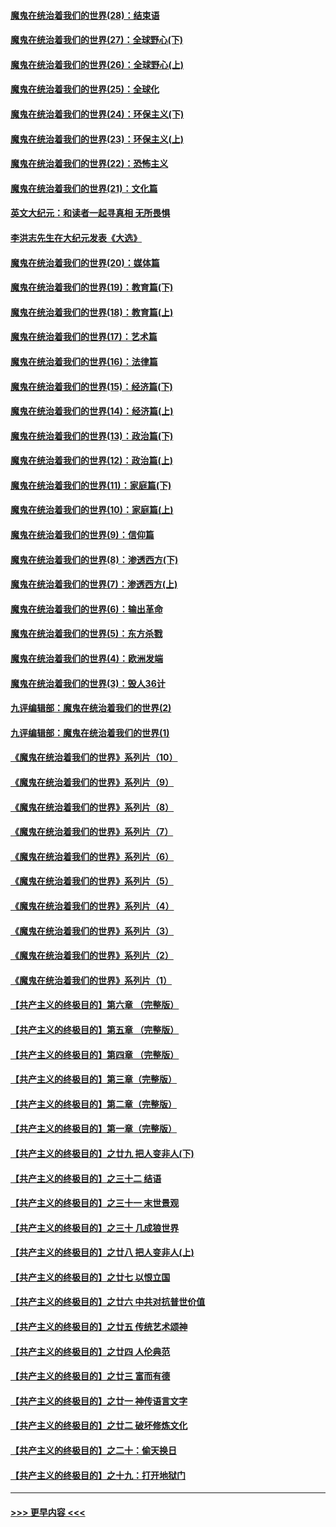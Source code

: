 #### [魔鬼在统治着我们的世界(28)：结束语](../pages/nsc422/n10936246.md?t=03290205) 
#### [魔鬼在统治着我们的世界(27)：全球野心(下)](../pages/nsc422/n10928319.md?t=03290205) 
#### [魔鬼在统治着我们的世界(26)：全球野心(上)](../pages/nsc422/n10900318.md?t=03290205) 
#### [魔鬼在统治着我们的世界(25)：全球化](../pages/nsc422/n10788205.md?t=03290205) 
#### [魔鬼在统治着我们的世界(24)：环保主义(下)](../pages/nsc422/n10695307.md?t=03290205) 
#### [魔鬼在统治着我们的世界(23)：环保主义(上)](../pages/nsc422/n10688613.md?t=03290205) 
#### [魔鬼在统治着我们的世界(22)：恐怖主义](../pages/nsc422/n10614727.md?t=03290205) 
#### [魔鬼在统治着我们的世界(21)：文化篇](../pages/nsc422/n10597706.md?t=03290205) 
#### [英文大纪元：和读者一起寻真相 无所畏惧](../pages/nsc422/n12542027.md?t=03290205) 
#### [李洪志先生在大纪元发表《大选》](../pages/nsc422/n12534746.md?t=03290205) 
#### [魔鬼在统治着我们的世界(20)：媒体篇](../pages/nsc422/n10586579.md?t=03290205) 
#### [魔鬼在统治着我们的世界(19)：教育篇(下)](../pages/nsc422/n10564808.md?t=03290205) 
#### [魔鬼在统治着我们的世界(18)：教育篇(上)](../pages/nsc422/n10526970.md?t=03290205) 
#### [魔鬼在统治着我们的世界(17)：艺术篇](../pages/nsc422/n10499093.md?t=03290205) 
#### [魔鬼在统治着我们的世界(16)：法律篇](../pages/nsc422/n10485969.md?t=03290205) 
#### [魔鬼在统治着我们的世界(15)：经济篇(下)](../pages/nsc422/n10469975.md?t=03290205) 
#### [魔鬼在统治着我们的世界(14)：经济篇(上)](../pages/nsc422/n10457370.md?t=03290205) 
#### [魔鬼在统治着我们的世界(13)：政治篇(下)](../pages/nsc422/n10448270.md?t=03290205) 
#### [魔鬼在统治着我们的世界(12)：政治篇(上)](../pages/nsc422/n10444576.md?t=03290205) 
#### [魔鬼在统治着我们的世界(11)：家庭篇(下)](../pages/nsc422/n10440961.md?t=03290205) 
#### [魔鬼在统治着我们的世界(10)：家庭篇(上)](../pages/nsc422/n10435448.md?t=03290205) 
#### [魔鬼在统治着我们的世界(9)：信仰篇](../pages/nsc422/n10432159.md?t=03290205) 
#### [魔鬼在统治着我们的世界(8)：渗透西方(下)](../pages/nsc422/n10429603.md?t=03290205) 
#### [魔鬼在统治着我们的世界(7)：渗透西方(上)](../pages/nsc422/n10426013.md?t=03290205) 
#### [魔鬼在统治着我们的世界(6)：输出革命](../pages/nsc422/n10421536.md?t=03290205) 
#### [魔鬼在统治着我们的世界(5)：东方杀戮](../pages/nsc422/n10417707.md?t=03290205) 
#### [魔鬼在统治着我们的世界(4)：欧洲发端](../pages/nsc422/n10414890.md?t=03290205) 
#### [魔鬼在统治着我们的世界(3)：毁人36计](../pages/nsc422/n10411583.md?t=03290205) 
#### [九评编辑部：魔鬼在统治着我们的世界(2)](../pages/nsc422/n10410036.md?t=03290205) 
#### [九评编辑部：魔鬼在统治着我们的世界(1)](../pages/nsc422/n10406825.md?t=03290205) 
#### [《魔鬼在统治着我们的世界》系列片（10）](../pages/nsc422/n12292670.md?t=03290205) 
#### [《魔鬼在统治着我们的世界》系列片（9）](../pages/nsc422/n12290859.md?t=03290205) 
#### [《魔鬼在统治着我们的世界》系列片（8）](../pages/nsc422/n12287445.md?t=03290205) 
#### [《魔鬼在统治着我们的世界》系列片（7）](../pages/nsc422/n12283425.md?t=03290205) 
#### [《魔鬼在统治着我们的世界》系列片（6）](../pages/nsc422/n12282314.md?t=03290205) 
#### [《魔鬼在统治着我们的世界》系列片（5）](../pages/nsc422/n12281419.md?t=03290205) 
#### [《魔鬼在统治着我们的世界》系列片（4）](../pages/nsc422/n12274024.md?t=03290205) 
#### [《魔鬼在统治着我们的世界》系列片（3）](../pages/nsc422/n12271322.md?t=03290205) 
#### [《魔鬼在统治着我们的世界》系列片（2）](../pages/nsc422/n12269049.md?t=03290205) 
#### [《魔鬼在统治着我们的世界》系列片（1）](../pages/nsc422/n12267575.md?t=03290205) 
#### [【共产主义的终极目的】第六章 （完整版）](../pages/nsc422/n11428913.md?t=03290205) 
#### [【共产主义的终极目的】第五章 （完整版）](../pages/nsc422/n11428912.md?t=03290205) 
#### [【共产主义的终极目的】第四章 （完整版）](../pages/nsc422/n11428907.md?t=03290205) 
#### [【共产主义的终极目的】第三章（完整版）](../pages/nsc422/n11428848.md?t=03290205) 
#### [【共产主义的终极目的】第二章（完整版）](../pages/nsc422/n11428831.md?t=03290205) 
#### [【共产主义的终极目的】第一章（完整版）](../pages/nsc422/n11417651.md?t=03290205) 
#### [【共产主义的终极目的】之廿九 把人变非人(下)](../pages/nsc422/n11344140.md?t=03290205) 
#### [【共产主义的终极目的】之三十二 结语](../pages/nsc422/n11360535.md?t=03290205) 
#### [【共产主义的终极目的】之三十一 末世景观](../pages/nsc422/n11351129.md?t=03290205) 
#### [【共产主义的终极目的】之三十 几成狼世界](../pages/nsc422/n11348280.md?t=03290205) 
#### [【共产主义的终极目的】之廿八 把人变非人(上)](../pages/nsc422/n11340492.md?t=03290205) 
#### [【共产主义的终极目的】之廿七 以恨立国](../pages/nsc422/n11336944.md?t=03290205) 
#### [【共产主义的终极目的】之廿六 中共对抗普世价值](../pages/nsc422/n11324785.md?t=03290205) 
#### [【共产主义的终极目的】之廿五 传统艺术颂神](../pages/nsc422/n11296396.md?t=03290205) 
#### [【共产主义的终极目的】之廿四 人伦典范](../pages/nsc422/n11296397.md?t=03290205) 
#### [【共产主义的终极目的】之廿三 富而有德](../pages/nsc422/n11283598.md?t=03290205) 
#### [【共产主义的终极目的】之廿一 神传语言文字](../pages/nsc422/n11263265.md?t=03290205) 
#### [【共产主义的终极目的】之廿二 破坏修炼文化](../pages/nsc422/n11245728.md?t=03290205) 
#### [【共产主义的终极目的】之二十：偷天换日](../pages/nsc422/n11238846.md?t=03290205) 
#### [【共产主义的终极目的】之十九：打开地狱门](../pages/nsc422/n11206376.md?t=03290205) 

----
#### [ >>> 更早内容 <<< ](../indexes/nsc422-earlier.md)
